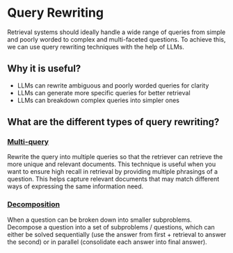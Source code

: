 # Query Rewriting

Retrieval systems should ideally handle a wide range of queries from simple and poorly worded to complex and multi-faceted questions. To achieve this, we can use query rewriting techniques with the help of LLMs.

## Why it is useful?

- LLMs can rewrite ambiguous and poorly worded queries for clarity
- LLMs can generate more specific queries for better retrieval
- LLMs can breakdown complex queries into simpler ones

## What are the different types of query rewriting?

### [Multi-query](./multi-query-rewriting.ipynb)

Rewrite the query into multiple queries so that the retriever can retrieve the more unique and relevant documents. This technique is useful when you want to ensure high recall in retrieval by providing multiple phrasings of a question. This helps capture relevant documents that may match different ways of expressing the same information need.

### [Decomposition](./decomposition-query-rewriting.ipynb)

When a question can be broken down into smaller subproblems. Decompose a question into a set of subproblems / questions, which can either be solved sequentially (use the answer from first + retrieval to answer the second) or in parallel (consolidate each answer into final answer).
